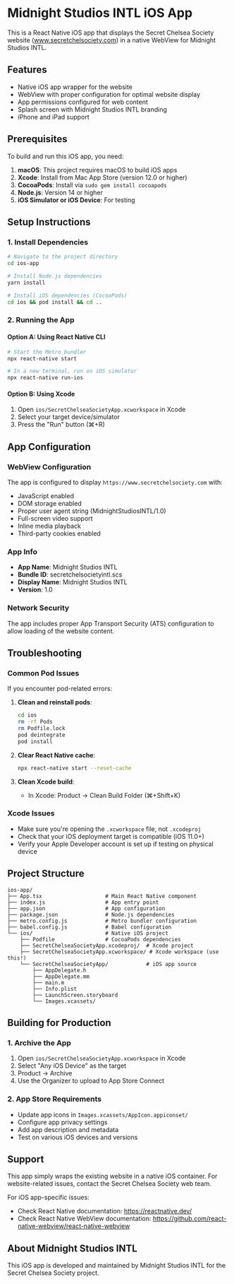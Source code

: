 # Midnight Studios INTL iOS App

This is a React Native iOS app that displays the Secret Chelsea Society website (www.secretchelsociety.com) in a native WebView for Midnight Studios INTL.

## Features

- Native iOS app wrapper for the website
- WebView with proper configuration for optimal website display
- App permissions configured for web content
- Splash screen with Midnight Studios INTL branding
- iPhone and iPad support

## Prerequisites

To build and run this iOS app, you need:

1. **macOS**: This project requires macOS to build iOS apps
2. **Xcode**: Install from Mac App Store (version 12.0 or higher)
3. **CocoaPods**: Install via `sudo gem install cocoapods`
4. **Node.js**: Version 14 or higher
5. **iOS Simulator or iOS Device**: For testing

## Setup Instructions

### 1. Install Dependencies

```bash
# Navigate to the project directory
cd ios-app

# Install Node.js dependencies
yarn install

# Install iOS dependencies (CocoaPods)
cd ios && pod install && cd ..
```

### 2. Running the App

#### Option A: Using React Native CLI
```bash
# Start the Metro bundler
npx react-native start

# In a new terminal, run on iOS simulator
npx react-native run-ios
```

#### Option B: Using Xcode
1. Open `ios/SecretChelseaSocietyApp.xcworkspace` in Xcode
2. Select your target device/simulator
3. Press the "Run" button (⌘+R)

## App Configuration

### WebView Configuration
The app is configured to display `https://www.secretchelsociety.com` with:
- JavaScript enabled
- DOM storage enabled
- Proper user agent string (MidnightStudiosINTL/1.0)
- Full-screen video support
- Inline media playback
- Third-party cookies enabled

### App Info
- **App Name**: Midnight Studios INTL
- **Bundle ID**: secretchelsocietyintl.scs
- **Display Name**: Midnight Studios INTL
- **Version**: 1.0

### Network Security
The app includes proper App Transport Security (ATS) configuration to allow loading of the website content.

## Troubleshooting

### Common Pod Issues
If you encounter pod-related errors:

1. **Clean and reinstall pods**:
   ```bash
   cd ios
   rm -rf Pods
   rm Podfile.lock
   pod deintegrate
   pod install
   ```

2. **Clear React Native cache**:
   ```bash
   npx react-native start --reset-cache
   ```

3. **Clean Xcode build**:
   - In Xcode: Product → Clean Build Folder (⌘+Shift+K)

### Xcode Issues
- Make sure you're opening the `.xcworkspace` file, not `.xcodeproj`
- Check that your iOS deployment target is compatible (iOS 11.0+)
- Verify your Apple Developer account is set up if testing on physical device

## Project Structure

```
ios-app/
├── App.tsx                    # Main React Native component
├── index.js                   # App entry point
├── app.json                   # App configuration
├── package.json               # Node.js dependencies
├── metro.config.js            # Metro bundler configuration
├── babel.config.js            # Babel configuration
└── ios/                       # Native iOS project
    ├── Podfile                # CocoaPods dependencies
    ├── SecretChelseaSocietyApp.xcodeproj/  # Xcode project
    ├── SecretChelseaSocietyApp.xcworkspace/ # Xcode workspace (use this!)
    └── SecretChelseaSocietyApp/            # iOS app source
        ├── AppDelegate.h
        ├── AppDelegate.mm
        ├── main.m
        ├── Info.plist
        ├── LaunchScreen.storyboard
        └── Images.xcassets/
```

## Building for Production

### 1. Archive the App
1. Open `ios/SecretChelseaSocietyApp.xcworkspace` in Xcode
2. Select "Any iOS Device" as the target
3. Product → Archive
4. Use the Organizer to upload to App Store Connect

### 2. App Store Requirements
- Update app icons in `Images.xcassets/AppIcon.appiconset/`
- Configure app privacy settings
- Add app description and metadata
- Test on various iOS devices and versions

## Support

This app simply wraps the existing website in a native iOS container. For website-related issues, contact the Secret Chelsea Society web team.

For iOS app-specific issues:
- Check React Native documentation: https://reactnative.dev/
- Check React Native WebView documentation: https://github.com/react-native-webview/react-native-webview

## About Midnight Studios INTL

This iOS app is developed and maintained by Midnight Studios INTL for the Secret Chelsea Society project.